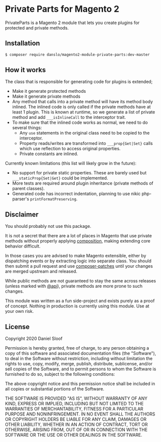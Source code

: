 # Private Parts for Magento 2

PrivateParts is a Magento 2 module that lets you create plugins for protected and private methods. 

## Installation

```bash
$ composer require danslo/magento2-module-private-parts:dev-master
```

## How it works

The class that is responsible for generating code for plugins is extended;
  - Make it generate protected methods
  - Make it generate private methods
  - Any method that calls into a private method will have its method body inlined. The inlined code is only called if the private methods have at least 1 plugin. This is known at runtime, so we generate a list of private method and add `___isInlineCall` to the interceptor trait.
  - To make sure that the inlined code works as normal, we need to do several things:
    - Any `use` statements in the original class need to be copied to the interceptor.
    - Property reads/writes are transformed into `___prop{Get|Set}` calls which use reflection to access original properties.
    - Private constants are inlined.
    
Currently known limitations (this list will likely grow in the future):
- No support for private static properties. These are barely used but `___staticProp{Set|Get}` could be implemented.
- More tests are required around plugin inheritance (private methods of parent classes).
- Generated code has incorrect indentation, planning to use nikic php-parser's `printFormatPreserving`.
   
## Disclaimer

You should probably not use this package. 

It is not a secret that there are a lot of places in Magento that use private methods without properly applying [composition](https://en.wikipedia.org/wiki/Composite_pattern), making extending core behavior difficult.

In those cases you are advised to make Magento extensible, either by dispatching events or by extracting logic into separate class. 
You should then submit a pull request and use [composer-patches](https://github.com/cweagans/composer-patches) until your changes are merged upstream and released.

While public methods are not guaranteed to stay the same across releases (unless marked with [@api](https://devdocs.magento.com/contributor-guide/backward-compatible-development/)), private methods are more prone to such changes.

This module was written as a fun side-project and exists purely as a proof of concept. Nothing in production is currently using this module. Use at your own risk.

## License

Copyright 2020 Daniel Sloof

Permission is hereby granted, free of charge, to any person obtaining a copy of this software and associated documentation files (the "Software"), to deal in the Software without restriction, including without limitation the rights to use, copy, modify, merge, publish, distribute, sublicense, and/or sell copies of the Software, and to permit persons to whom the Software is furnished to do so, subject to the following conditions:

The above copyright notice and this permission notice shall be included in all copies or substantial portions of the Software.

THE SOFTWARE IS PROVIDED "AS IS", WITHOUT WARRANTY OF ANY KIND, EXPRESS OR IMPLIED, INCLUDING BUT NOT LIMITED TO THE WARRANTIES OF MERCHANTABILITY, FITNESS FOR A PARTICULAR PURPOSE AND NONINFRINGEMENT. IN NO EVENT SHALL THE AUTHORS OR COPYRIGHT HOLDERS BE LIABLE FOR ANY CLAIM, DAMAGES OR OTHER LIABILITY, WHETHER IN AN ACTION OF CONTRACT, TORT OR OTHERWISE, ARISING FROM, OUT OF OR IN CONNECTION WITH THE SOFTWARE OR THE USE OR OTHER DEALINGS IN THE SOFTWARE.
